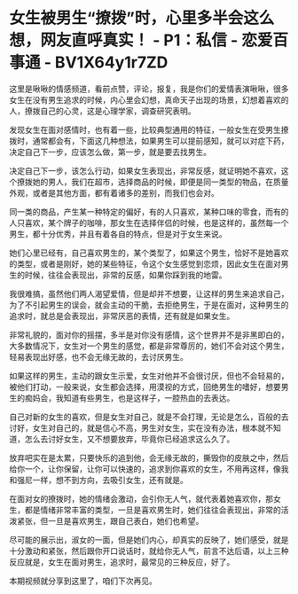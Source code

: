 # 女生被男生“撩拨”时，心里多半会这么想，网友直呼真实！ - P1：私信 - 恋爱百事通 - BV1X64y1r7ZD

这里是啾啾的情感频道，看前点赞，评论，报复，我是你们的爱情表演啾啾，很多女生在没有男生追求的时候，内心里会幻想，真命天子出现的场景，幻想着喜欢的人，撩拨自己的心灵，这是心理学家，调查研究表明。

发现女生在面对感情时，也有着一些，比较典型通用的特征，一般女生在受男生撩拨时，通常都会有，下面这几种想法，如果男生可以提前感知，就可以对症下药，决定自己下一步，应该怎么做，第一步，就是要去找男生。

决定自己下一步，该怎么行动，如果女生表现出，非常反感，就证明她不喜欢，这个撩拨她的男人，我们在超市，选择商品的时候，即便是同一类型的物品，在质量外观，或者是其他方面，都有着诸多的差别，而我们也会对。

同一类的商品，产生某一种特定的偏好，有的人只喜欢，某种口味的零食，而有的人只喜欢，某个牌子的咖啡，那女生在选择伴侣的时候，也是这样的，虽然每一个男生，都十分优秀，并且有着各自的特点，但是对于女生来说。

她们心里已经有，自己喜欢男生的，某个类型了，如果这个男生，恰好不是她喜欢的类型，或者是刚好，她的某些特征，令这个女生感觉到恋烦，因此女生在面对男生的时候，往往会表现出，非常的反感，如果你踩到我的地雷。

我很难搞，虽然他们两人渴望爱情，但是却并不想要，让这样的男生来追求自己，为了不引起男生的误会，就会主动的干脆，去拒绝男生，于是在面对，这种男生的追求时，就总是会表现出，非常厌恶的表情，还有就是如果女生。

非常礼貌的，面对你的摇摆，多半是对你没有感情，这个世界并不是非黑即白的，大多数情况下，女生对一个男生的感觉，都是非常尊厉的，她们不会对这个男生，轻易表现出好感，也不会无缘无故的，去讨厌男生。

如果这样的男生，主动的跟女生示爱，女生对他并不会很讨厌，但也不会轻易的，被他们打动，一般来说，女生都会选择，用漠视的方式，回绝男生的嗜好，想要男生的痴妈会，我知道有些男生，也是这样子，一腔热血的去表达。

自己对新的女生的喜欢，但是女生对自己，就是不会打理，无论是怎么，百般的去讨好，女生对自己的，就是信心不高，男生对女生，实在没有办法，根本就不知道，怎么去讨好女生，又不想要放弃，毕竟你已经追求这么久了。

放弃吧实在是太累，只要快乐的追到他，会无缘无故的，撕毁你的皮肤之中，然后给你一个，让你保留，让你可以快速的，追求到你喜欢的女生，不用再这样，像我和强尼一样，想不到方向，去吸引女生，还有就是。

在面对女的撩拨时，她的情绪会激动，会引你无人气，就代表着她喜欢你，那女生，都是情绪非常丰富的类型，一旦是喜欢男生时，她们往往会表现出，非常的活泼紧张，但一旦是喜欢男生，跟自己表白，她们也希望。

尽可能的展示出，淑女的一面，但是她们内心，却真实的反映了，她们感受，就是十分激动和紧张，然后跟你开口说话时，就给你无人气，前言不达后语，以上三种反应就是，女生在面对男生，追求时，最常见的三种反应，好了。

本期视频就分享到这里了，咱们下次再见。